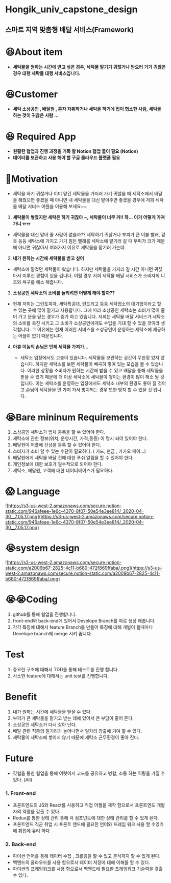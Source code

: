 # Hongik_univ_capstone_design
## 스마트 지역 맞춤형 배달 서비스(Framework)

# 😆About item

- **세탁물을 원하는 시간에 받고 싶은 경우, 세탁물 맡기기 귀찮거나 받으러 가기 귀찮은 경우 대행 세탁물 대행 서비스입니다.**

# 😆Customer

- **세탁 소상공인 , 배달원 , 혼자 자취하거나 세탁을 하기에 집이 협소한 사람, 세탁을 하는 것이 귀찮은 사람 …**

# 😆 Required App

- **원활한 협업과 진행 과정을 기록 할 Notion 협업 툴이 필요 (Notion)**
- **데이터를 보관하고 사용 해야 할 구글 클라우드 플랫폼 필요**

# 👀Motivation

- 세탁을 하기 귀찮거나 이미 맡긴 세탁물을 가지러 가기 귀찮을 때 세탁소에서 배달을 해줬으면 좋겠을 때 아니면 내 세탁물을 대신 맡아주면 좋겠을 경우에 저희 세탁물 배달 서비스 어플을 이용해 보세요~~
1. **세탁물이 쌓였지만 세탁은 하기 귀찮아 ~, 세탁물이 너무 커!! 하... 이거 어떻게 가져가냐 ㅠㅠ**
- 세탁물을 대신 맡아 줄 사람이 없을까??  세탁하기 귀찮거나 부피가 큰 이불 빨래, 겉옷 등등 세탁소에 가지고 가기 힘든 빨래를 세탁소에 맡기러 갈 때 부피가 크기 때문에 아니면 귀찮아서 여러가지 이유로 세탁물을
맡기러 가는데 
2. **내가 원하는 시간에 세탁물을 받고 싶어** 
- 세탁소에 맡겼던 세탁물이 왔습니다. 하지만 세탁물을 가지러 갈 시간 아니면 귀찮아서 미루신 경험이 있을 겁니다. 이럴 경우 저희 세탁물 배달 서비스가 소비자의 니즈와 욕구를 해소 해줍니다.

3. **소상공인 세탁소의 소비를 늘리려면 어떻게 해야 할까??**
- 현재 저희는 그린토피아, 세탁특공대, 런드리고 등등 세탁업소의 대기업이라고 할 수 있는 곳에 많이 맡기고 사용합니다. 그에 따라 소상공인 세탁소는 소비가 많이 줄어 가고 문을 닫는 경우가 증가 하고 있습니다. 저희는 세탁물 배달 서비스가 세탁소의 소비를 촉진 시키고 그 소비가 소상공인에게도 수입을 기대 할 수 있을 것이라 생각합니다.  그 이유에는 현재 이러한 서비스를  소상공인이 운영하는 세탁소에 제공하는 어플이 없기 때문입니다. 
4.  **아휴 이놈의 손님은 언제 세탁물 가져가...** 

    - 세탁소 입장에서도 고충이 있습니다. 세탁물을 보관하는 공간이 무한정 있지 않습니다. 하지만 세탁소를 보면 세탁물이 빼곡히 쌓여 있는 모습을 볼 수 있습니다. 이러한 상황을 소비자가 원하는 시간에 받을 수 있고 배달을 통해 세탁물을 받을 수 있기 때문에 더 이상 세탁소에 세탁물이 쌓이는 환경이 많이 해소 될 것 입니다. 이는 세탁소를 운영하는 입장에서도 세탁소 내부의 환경도 좋아 질 것이고 손님이 세탁물을 안 가져 가서 방치되는 경우 또한 방지 할 수 있을 것 입니다. 

# 😭Bare mininum Requirements

1. 소상공인 세탁소가 업체 등록을 할 수 있어야 한다. 
2. 세탁소에 관한 정보(위치, 운영시간, 가격,등등) 이 명시 되어 있어야 한다. 
3. 배달원이 어플에 신상을 등록 할 수 있어야 한다. 
4. 소비자가 소비 할 수 있는 수단이 필요하다. ( 카드, 현금 , 카카오 페이...)
5. 배달원에게 세탁물 배달 건에 대한 푸쉬 알림을 할 수 있어야 한다.
6. 개인정보에 대한 보호가 필수적으로 되어야 한다.
7. 세탁소, 배달원, 고객에 대한 데이터베이스가 필요하다. 

# 😱 Language

![https://s3-us-west-2.amazonaws.com/secure.notion-static.com/946afeee-1e6c-4370-8f07-50e54e3ee814/_2020-04-30__7.05.17.png](https://s3-us-west-2.amazonaws.com/secure.notion-static.com/946afeee-1e6c-4370-8f07-50e54e3ee814/_2020-04-30__7.05.17.png)

# 😭system design

![https://s3-us-west-2.amazonaws.com/secure.notion-static.com/a2009b67-2825-4c11-b680-472f869ffaba/.png](https://s3-us-west-2.amazonaws.com/secure.notion-static.com/a2009b67-2825-4c11-b680-472f869ffaba/.png)

# 😭😭Coding

1. github를 통해 협업을 진행합니다. 
2. front-end와 back-end에 있어서 Develope Branch를 따로 생성 해줍니다.
3. 각각 특징에 대해서 feature Branch를 만들어 특징에 대해 개발이 될때마다 Develope branch에 merge 시켜 줍니다.

# Test

1. 중요한 구조에 대해서 TDD를 통해 테스트를 진행 합니다.
2. 사소한 feature에 대해서는 unit test를 진행합니다.

# Benefit

1. 내가 원하는 시간에 세탁물을 받을 수 있다. 
2. 부피가 큰 세탁물을 맡기고 받는 데에 있어서 큰 부담이 줄어 든다. 
3. 소상공인 세탁소가 다시 살아 난다. 
4. 배달 관련 직종의 일거리가 늘어나면서 일자리 창출에 기여 할 수 있다. 
5. 세탁물이 세탁소에 쌓이지 않기 때문에 세탁소 근무환경이 좋아 진다. 

# Future

- 깃헙을 통한 협업을 통해 여럿이서 코드를 공유하고 병합, 소통 하는 역량을 가질 수 있다. (All)

### 1. Front-end

- 프론트엔드의 JS와 React를 사용하고 직접 어플을 제작 함으로서 프론트엔드 개발자의 역량을 갖출 수 있다.
- Redux를 통한 상태 관리 통해 각 컴포넌트에 대한 상태 관리를 할 수 있게 된다.
- 프론트엔드 직군 취업 시 프론트 앤드에 필요한 언어와 프레임 워크 사용 할 수있기에 취업에 유리 하다.

### 2. Back-end

- 파이썬 언어를 통해 데이터 수집 , 크롤링을 할 수 있고 분석까지 할 수 있게 된다.
- 백엔드의 클라우드를 사용 함으로서 데이터 저장에 대해 이해를 할 수 있다.
- 파이썬의 프레임워크를 사용 함으로서 백엔드에 필요한 프레임워크 기술력을 갖출 수 있다.

